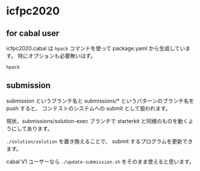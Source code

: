 # icfpc2020

## for cabal user

icfpc2020.cabal は `hpack` コマンドを使って
package.yaml から生成しています。
特にオプションも必要無いはず。

```
hpack
```

## submission

submission というブランチ名と submissions/* というパターンのブランチ名を push すると、
コンテストのシステムへの submit として扱われます。

現状、submissions/solution-exec ブランチで starterkit と同様のものを動くようにしてあります。

`./solution/solution` を置き換えることで、 submit するプログラムを更新できます。

cabal V1 ユーザーなら `./update-submission.sh` をそのまま使えると思います。
